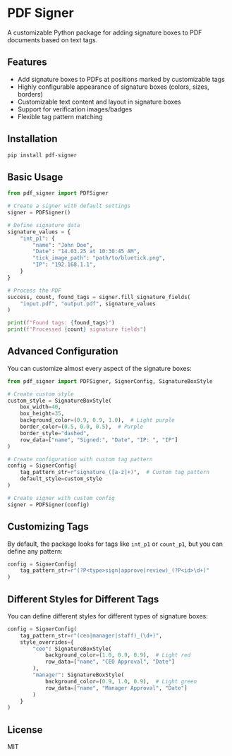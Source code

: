 # PDF Signer

A customizable Python package for adding signature boxes to PDF documents based on text tags.

## Features

- Add signature boxes to PDFs at positions marked by customizable tags
- Highly configurable appearance of signature boxes (colors, sizes, borders)
- Customizable text content and layout in signature boxes
- Support for verification images/badges
- Flexible tag pattern matching

## Installation

```bash
pip install pdf-signer
```

## Basic Usage

```python
from pdf_signer import PDFSigner

# Create a signer with default settings
signer = PDFSigner()

# Define signature data
signature_values = {
    "int_p1": {
        "name": "John Doe",
        "Date": "14.03.25 at 10:30:45 AM",
        "tick_image_path": "path/to/bluetick.png",
        "IP": "192.168.1.1",
    }
}

# Process the PDF
success, count, found_tags = signer.fill_signature_fields(
    "input.pdf", "output.pdf", signature_values
)

print(f"Found tags: {found_tags}")
print(f"Processed {count} signature fields")
```

## Advanced Configuration

You can customize almost every aspect of the signature boxes:

```python
from pdf_signer import PDFSigner, SignerConfig, SignatureBoxStyle

# Create custom style
custom_style = SignatureBoxStyle(
    box_width=40,
    box_height=35,
    background_color=(0.9, 0.9, 1.0),  # Light purple
    border_color=(0.5, 0.0, 0.5),  # Purple
    border_style="dashed",
    row_data=["name", "Signed:", "Date", "IP: ", "IP"]
)

# Create configuration with custom tag pattern
config = SignerConfig(
    tag_pattern_str=r"signature_([a-z]+)",  # Custom tag pattern
    default_style=custom_style
)

# Create signer with custom config
signer = PDFSigner(config)
```

## Customizing Tags

By default, the package looks for tags like `int_p1` or `count_p1`, but you can define any pattern:

```python
config = SignerConfig(
    tag_pattern_str=r"(?P<type>sign|approve|review)_(?P<id>\d+)"
)
```

## Different Styles for Different Tags

You can define different styles for different types of signature boxes:

```python
config = SignerConfig(
    tag_pattern_str=r"(ceo|manager|staff)_(\d+)",
    style_overrides={
        "ceo": SignatureBoxStyle(
            background_color=(1.0, 0.9, 0.9),  # Light red
            row_data=["name", "CEO Approval", "Date"]
        ),
        "manager": SignatureBoxStyle(
            background_color=(0.9, 1.0, 0.9),  # Light green
            row_data=["name", "Manager Approval", "Date"]
        )
    }
)
```

## License

MIT